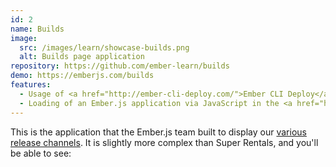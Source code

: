 ```yaml
---
id: 2
name: Builds
image:
  src: /images/learn/showcase-builds.png
  alt: Builds page application
repository: https://github.com/ember-learn/builds
demo: https://emberjs.com/builds
features:
  - Usage of <a href="http://ember-cli-deploy.com/">Ember CLI Deploy</a> to deploy to S3.
  - Loading of an Ember.js application via JavaScript in the <a href="https://github.com/emberjs/website">website</a>.
---
```

This is the application that the Ember.js team built to display our <a href="http://emberjs.com/builds/">various release channels</a>. It is slightly more complex than Super Rentals, and you'll be able to see:
